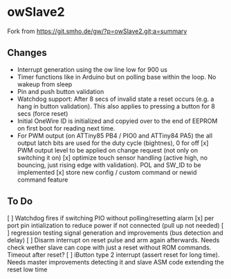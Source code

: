 # owSlave2
Fork from https://git.smho.de/gw/?p=owSlave2.git;a=summary

## Changes
- Interrupt generation using the ow line low for 900 us
- Timer functions like in Arduino but on polling base within the loop. No wakeup from sleep
- Pin and push button validation
- Watchdog support:
    After 8 secs of invalid state a reset occurs (e.g. a hang in button validation).
    This also applies to pressing a button for 8 secs (force reset)
- Initial OneWire ID is initialized and copyied over to the end of EEPROM on
  first boot for reading next time.
- For PWM output (on ATTiny85 PB4 / PIO0 and ATTiny84 PA5) the all output latch bits
  are used for the duty cycle (bightnes), 0 for off
[x] PWM output level to be applied on change request (not only on switching it on)
[x] optimize touch sensor handling (active high, no bouncing, just rising edge with validation).
    POL and SW_ID to be implemented
[x] store new config / custom command or newid command feature

## To Do
[ ] Watchdog fires if switching PIO without polling/resetting alarm
[x] per port pin intialization to reduce power if not connected (pull up not needed)
[ ] regression testing signal generation and improvements (bus detection and delay)
[ ] Disarm interrupt on reset pulse and arm again afterwards.
    Needs check wether slave can cope with just a reset without ROM commands.
    Timeout after reset?
[ ] iButton type 2 interrupt (assert reset for long time).
    Needs master improvements detecting it and slave ASM code extending the reset low time
